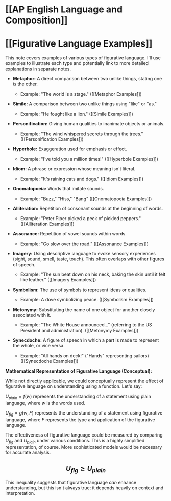 # [[AP English Language and Composition]]
# [[Figurative Language Examples]]

This note covers examples of various types of figurative language.  I'll use examples to illustrate each type and potentially link to more detailed explanations in separate notes.


* **Metaphor:**  A direct comparison between two unlike things, stating one *is* the other.
    * Example:  "The world is a stage."  ([[Metaphor Examples]])

* **Simile:** A comparison between two unlike things using "like" or "as."
    * Example: "He fought like a lion." ([[Simile Examples]])

* **Personification:** Giving human qualities to inanimate objects or animals.
    * Example: "The wind whispered secrets through the trees." ([[Personification Examples]])

* **Hyperbole:** Exaggeration used for emphasis or effect.
    * Example: "I've told you a million times!" ([[Hyperbole Examples]])

* **Idiom:** A phrase or expression whose meaning isn't literal.
    * Example: "It's raining cats and dogs." ([[Idiom Examples]])

* **Onomatopoeia:** Words that imitate sounds.
    * Example:  "Buzz," "Hiss," "Bang" ([[Onomatopoeia Examples]])

* **Alliteration:** Repetition of consonant sounds at the beginning of words.
    * Example:  "Peter Piper picked a peck of pickled peppers." ([[Alliteration Examples]])

* **Assonance:** Repetition of vowel sounds within words.
    * Example:  "Go slow over the road." ([[Assonance Examples]])

* **Imagery:** Using descriptive language to evoke sensory experiences (sight, sound, smell, taste, touch).  This often overlaps with other figures of speech.
    * Example: "The sun beat down on his neck, baking the skin until it felt like leather." ([[Imagery Examples]])


* **Symbolism:** The use of symbols to represent ideas or qualities.
    * Example: A dove symbolizing peace. ([[Symbolism Examples]])

* **Metonymy:**  Substituting the name of one object for another closely associated with it.
    * Example: "The White House announced..." (referring to the US President and administration). ([[Metonymy Examples]])


* **Synecdoche:** A figure of speech in which a part is made to represent the whole, or vice versa.
    * Example: "All hands on deck!" ("Hands" representing sailors)  ([[Synecdoche Examples]])


**Mathematical Representation of Figurative Language (Conceptual):**

While not directly applicable, we could conceptually represent the effect of figurative language on understanding using a function.  Let's say:

$U_{plain} = f(w)$ represents the understanding of a statement using plain language, where $w$ is the words used.

$U_{fig} = g(w, F)$ represents the understanding of a statement using figurative language, where $F$ represents the type and application of the figurative language.

The effectiveness of figurative language could be measured by comparing $U_{fig}$ and $U_{plain}$  under various conditions.  This is a highly simplified representation, of course.  More sophisticated models would be necessary for accurate analysis.


## $$ U_{fig} \ge U_{plain} $$

This inequality suggests that figurative language *can* enhance understanding, but this isn't always true; it depends heavily on context and interpretation.
